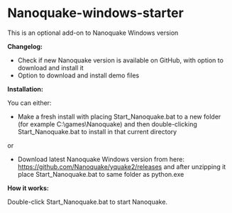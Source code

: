 # Nanoquake-windows-starter

This is an optional add-on to Nanoquake Windows version

__Changelog:__

- Check if new Nanoquake version is available on GitHub, with option to download and install it
- Option to download and install demo files

__Installation:__

You can either:
* Make a fresh install with placing Start_Nanoquake.bat to a new folder (for example C:\games\Nanoquake\) and then double-clicking Start_Nanoquake.bat to install in that current directory

or

* Download latest Nanoquake Windows version from here: https://github.com/Nanoquake/yquake2/releases and after unzipping it place Start_Nanoquake.bat to same folder as python.exe

__How it works:__

Double-click Start_Nanoquake.bat to start Nanoquake.
